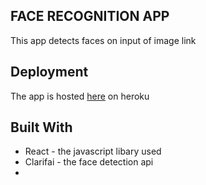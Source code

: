 ## FACE RECOGNITION APP

This app detects faces on input of image link

## Deployment
The app is hosted [here](https://git.heroku.com/facerecognitionapp21.git) on heroku

## Built With
* React - the javascript libary used
* Clarifai - the face detection api
* 
